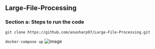 ## Large-File-Processing
### Section a: Steps to run the code

``git clone https://github.com/anusharp97/Large-File-Processing.git ``

``docker-compose up``
![image](https://user-images.githubusercontent.com/35512779/115274005-d86d3c00-a15d-11eb-8ce2-ff0449324216.png)


